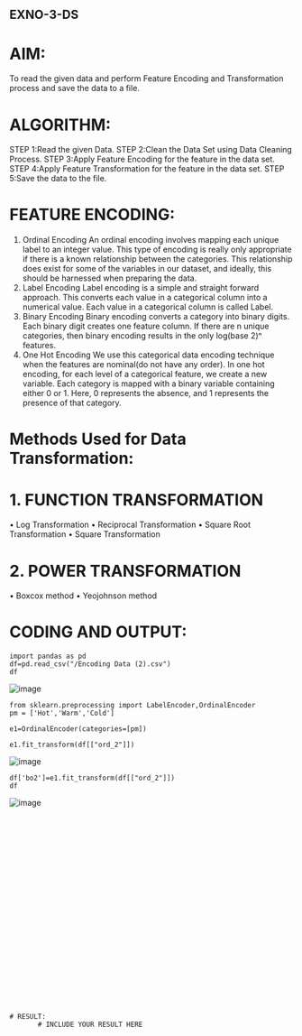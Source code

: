 ## EXNO-3-DS

# AIM:
To read the given data and perform Feature Encoding and Transformation process and save the data to a file.

# ALGORITHM:
STEP 1:Read the given Data.
STEP 2:Clean the Data Set using Data Cleaning Process.
STEP 3:Apply Feature Encoding for the feature in the data set.
STEP 4:Apply Feature Transformation for the feature in the data set.
STEP 5:Save the data to the file.

# FEATURE ENCODING:
1. Ordinal Encoding
An ordinal encoding involves mapping each unique label to an integer value. This type of encoding is really only appropriate if there is a known relationship between the categories. This relationship does exist for some of the variables in our dataset, and ideally, this should be harnessed when preparing the data.
2. Label Encoding
Label encoding is a simple and straight forward approach. This converts each value in a categorical column into a numerical value. Each value in a categorical column is called Label.
3. Binary Encoding
Binary encoding converts a category into binary digits. Each binary digit creates one feature column. If there are n unique categories, then binary encoding results in the only log(base 2)ⁿ features.
4. One Hot Encoding
We use this categorical data encoding technique when the features are nominal(do not have any order). In one hot encoding, for each level of a categorical feature, we create a new variable. Each category is mapped with a binary variable containing either 0 or 1. Here, 0 represents the absence, and 1 represents the presence of that category.

# Methods Used for Data Transformation:
  # 1. FUNCTION TRANSFORMATION
• Log Transformation
• Reciprocal Transformation
• Square Root Transformation
• Square Transformation
  # 2. POWER TRANSFORMATION
• Boxcox method
• Yeojohnson method

# CODING AND OUTPUT:
```
import pandas as pd
df=pd.read_csv("/Encoding Data (2).csv")
df
```
![image](https://github.com/user-attachments/assets/265807e4-0e9c-4c68-838b-40a610b93ef9)
```
from sklearn.preprocessing import LabelEncoder,OrdinalEncoder
pm = ['Hot','Warm','Cold']
```
```
e1=OrdinalEncoder(categories=[pm])
```
```
e1.fit_transform(df[["ord_2"]])
```
![image](https://github.com/user-attachments/assets/3d164d7a-00d1-40f1-bc83-2b25bf5f7693)
```
df['bo2']=e1.fit_transform(df[["ord_2"]])
df
```
![image](https://github.com/user-attachments/assets/7c0bb467-262d-42a6-b0e1-bb0fdaaca6cf)
```

























# RESULT:
       # INCLUDE YOUR RESULT HERE

       
